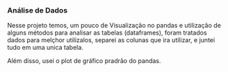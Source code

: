 ### Análise de Dados

Nesse projeto temos, um pouco de Visualização no pandas e utilização de alguns métodos para analisar as tabelas (dataframes), foram tratados dados para melçhor utilizalos, separei as colunas que ira utilizar, e juntei tudo em uma unica tabela. 

Além disso, usei o plot de gráfico pradrão do pandas.

